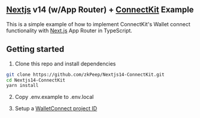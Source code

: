 ## [Nextjs](https://nextjs.org/) v14 (w/App Router) + [ConnectKit](https://family.co/) Example 

This is a simple example of how to implement ConnectKit's Wallet connect functionality with [Next.js](https://nextjs.org/) App Router in TypeScript. 

## Getting started
1. Clone this repo and install dependencies
```sh
git clone https://github.com/zkPeep/Nextjs14-ConnectKit.git
cd Nextjs14-ConnectKit
yarn install
```

2. Copy .env.example to .env.local

3. Setup a [WalletConnect project ID](https://cloud.walletconnect.com/sign-in)


